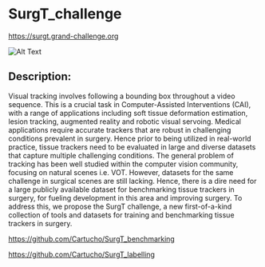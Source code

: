# SurgT_challenge

https://surgt.grand-challenge.org

![Alt Text](https://user-images.githubusercontent.com/15831541/152762981-66689b89-bcd8-4a43-8bb4-3e24c1550f63.gif)

## Description:  

Visual tracking involves following a bounding box throughout a video sequence. This is a crucial task in Computer-Assisted Interventions (CAI), with a range of applications including soft tissue deformation estimation, lesion tracking, augmented reality and robotic visual servoing. Medical applications require accurate trackers that are robust in challenging conditions prevalent in surgery. Hence prior to being utilized in real-world practice, tissue trackers need to be evaluated in large and diverse datasets that capture multiple challenging conditions. The general problem of tracking has been well studied within the computer vision community, focusing on natural scenes i.e. VOT. However, datasets for the same challenge in surgical scenes are still lacking. Hence, there is a dire need for a large publicly available dataset for benchmarking tissue trackers in surgery, for fueling development in this area and improving surgery. To address this, we propose the SurgT challenge, a new first-of-a-kind collection of tools and datasets for training and benchmarking tissue trackers in surgery.    

https://github.com/Cartucho/SurgT_benchmarking    

https://github.com/Cartucho/SurgT_labelling   
